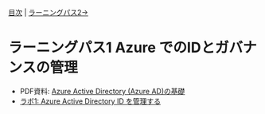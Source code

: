 [目次](README.md) | [ラーニングパス2→](lp02.md)

# ラーニングパス1 Azure でのIDとガバナンスの管理

- PDF資料: [Azure Active Directory (Azure AD)の基礎](pdf/Azure%20AD%E3%81%AE%E5%9F%BA%E7%A4%8E.pdf)
- [ラボ1: Azure Active Directory ID を管理する](lab01.md)
